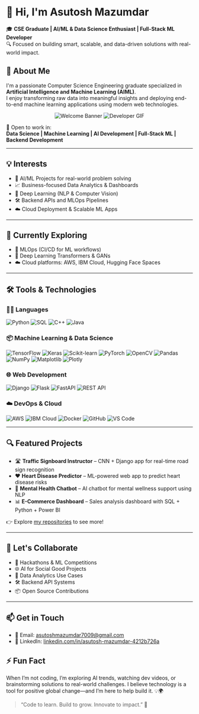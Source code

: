 
# 👋 Hi, I'm Asutosh Mazumdar

🎓 **CSE Graduate | AI/ML & Data Science Enthusiast | Full-Stack ML Developer**  
🔍 Focused on building smart, scalable, and data-driven solutions with real-world impact.


## 🚀 About Me

I'm a passionate Computer Science Engineering graduate specialized in **Artificial Intelligence and Machine Learning (AIML)**.  
I enjoy transforming raw data into meaningful insights and deploying end-to-end machine learning applications using modern web technologies.

<p align="center">
  <img src="https://github.com/Asutosh-21/Asutosh-21/assets/your-banner-image.gif" alt="Welcome Banner" />
  <!-- New GIF added below -->
  <img src="https://raw.githubusercontent.com/mr-mib/mr-mib/main/dev.gif" alt="Developer GIF" />
</p>

💼 Open to work in:  
**Data Science | Machine Learning | AI Development | Full-Stack ML | Backend Development**

---

## 💡 Interests

- 🤖 AI/ML Projects for real-world problem solving  
- 📈 Business-focused Data Analytics & Dashboards  
- 🧠 Deep Learning (NLP & Computer Vision)  
- 🛠️ Backend APIs and MLOps Pipelines  
- ☁️ Cloud Deployment & Scalable ML Apps

---

## 🧠 Currently Exploring

- 🔁 MLOps (CI/CD for ML workflows)  
- 🧠 Deep Learning Transformers & GANs  
- ☁️ Cloud platforms: AWS, IBM Cloud, Hugging Face Spaces

---

## 🛠️ Tools & Technologies

### 👨‍💻 Languages
![Python](https://img.shields.io/badge/Python-3776AB?style=flat-square&logo=python&logoColor=white)
![SQL](https://img.shields.io/badge/SQL-4479A1?style=flat-square&logo=mysql&logoColor=white)
![C++](https://img.shields.io/badge/C++-00599C?style=flat-square&logo=c%2B%2B&logoColor=white)
![Java](https://img.shields.io/badge/Java-ED8B00?style=flat-square&logo=java&logoColor=white)

### 📦 Machine Learning & Data Science
![TensorFlow](https://img.shields.io/badge/TensorFlow-FF6F00?style=flat-square&logo=tensorflow&logoColor=white)
![Keras](https://img.shields.io/badge/Keras-D00000?style=flat-square&logo=keras&logoColor=white)
![Scikit-learn](https://img.shields.io/badge/Scikit--Learn-F7931E?style=flat-square&logo=scikit-learn&logoColor=white)
![PyTorch](https://img.shields.io/badge/PyTorch-EE4C2C?style=flat-square&logo=pytorch&logoColor=white)
![OpenCV](https://img.shields.io/badge/OpenCV-27338E?style=flat-square&logo=opencv&logoColor=white)
![Pandas](https://img.shields.io/badge/Pandas-150458?style=flat-square&logo=pandas)
![NumPy](https://img.shields.io/badge/NumPy-013243?style=flat-square&logo=numpy)
![Matplotlib](https://img.shields.io/badge/Matplotlib-11557C?style=flat-square&logo=plotly)
![Plotly](https://img.shields.io/badge/Plotly-3F4F75?style=flat-square&logo=plotly)

### 🌐 Web Development
![Django](https://img.shields.io/badge/Django-092E20?style=flat-square&logo=django)
![Flask](https://img.shields.io/badge/Flask-000000?style=flat-square&logo=flask)
![FastAPI](https://img.shields.io/badge/FastAPI-009688?style=flat-square&logo=fastapi)
![REST API](https://img.shields.io/badge/REST%20API-FF6F00?style=flat-square&logo=api)

### ☁️ DevOps & Cloud
![AWS](https://img.shields.io/badge/AWS-FF9900?style=flat-square&logo=amazon-aws)
![IBM Cloud](https://img.shields.io/badge/IBM%20Cloud-1261FE?style=flat-square&logo=ibmcloud)
![Docker](https://img.shields.io/badge/Docker-2496ED?style=flat-square&logo=docker&logoColor=white)
![GitHub](https://img.shields.io/badge/GitHub-181717?style=flat-square&logo=github)
![VS Code](https://img.shields.io/badge/VSCode-007ACC?style=flat-square&logo=visual-studio-code)

---

## 🔍 Featured Projects

- 🛣️ **Traffic Signboard Instructor** – CNN + Django app for real-time road sign recognition  
- ❤️ **Heart Disease Predictor** – ML-powered web app to predict heart disease risks  
- 🧠 **Mental Health Chatbot** – AI chatbot for mental wellness support using NLP  
- 📊 **E-Commerce Dashboard** – Sales analysis dashboard with SQL + Python + Power BI

👉 Explore [my repositories](https://github.com/Asutosh-21?tab=repositories) to see more!

---

## 🤝 Let's Collaborate

- 🔭 Hackathons & ML Competitions  
- 🌐 AI for Social Good Projects  
- 🧪 Data Analytics Use Cases  
- 🛠️ Backend API Systems  
- 📦 Open Source Contributions

---

## 📫 Get in Touch

- 📧 Email: [asutoshmazumdar7009@gmail.com](mailto:asutoshmazumdar7009@gmail.com)  
- 💼 LinkedIn: [linkedin.com/in/asutosh-mazumdar-4212b726a](https://linkedin.com/in/asutosh-mazumdar-4212b726a)



## ⚡ Fun Fact

When I’m not coding, I’m exploring AI trends, watching dev videos, or brainstorming solutions to real-world challenges. I believe technology is a tool for positive global change—and I’m here to help build it. 💡🌍

> “Code to learn. Build to grow. Innovate to impact.” 🚀
